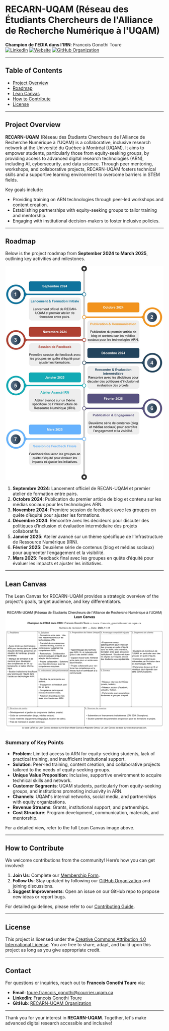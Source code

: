 # RECARN-UQAM (Réseau des Étudiants Chercheurs de l'Alliance de Recherche Numérique à l'UQAM)

**Champion de l'EDIA dans l'IRN**: Francois Gonothi Toure  
[![LinkedIn](https://img.shields.io/badge/LinkedIn-Connect-blue)](https://www.linkedin.com/company/recarn-uqam/)
[![Website](https://img.shields.io/badge/Website-Visit-brightgreen)](https://www.recarn-uqam.org/)
[![GitHub Organization](https://img.shields.io/badge/GitHub-Org-blue)](https://github.com/RECARN-UQAM)

---

## Table of Contents
- [Project Overview](#project-overview)
- [Roadmap](#roadmap)
- [Lean Canvas](#lean-canvas)
- [How to Contribute](#how-to-contribute)
- [License](#license)

---

## Project Overview

**RECARN-UQAM** (Réseau des Étudiants Chercheurs de l'Alliance de Recherche Numérique à l'UQAM) is a collaborative, inclusive research network at the Université du Québec à Montréal (UQAM). It aims to empower students, particularly those from equity-seeking groups, by providing access to advanced digital research technologies (ARN), including AI, cybersecurity, and data science. Through peer mentoring, workshops, and collaborative projects, RECARN-UQAM fosters technical skills and a supportive learning environment to overcome barriers in STEM fields.

Key goals include:
- Providing training on ARN technologies through peer-led workshops and content creation.
- Establishing partnerships with equity-seeking groups to tailor training and mentorship.
- Engaging with institutional decision-makers to foster inclusive policies.

---

## Roadmap

Below is the project roadmap from **September 2024 to March 2025**, outlining key activities and milestones.

![Roadmap](https://github.com/RECARN-UQAM/.github/blob/main/roadmap_recarn_uqam.jpg)

1. **Septembre 2024**: Lancement officiel de RECAN-UQAM et premier atelier de formation entre pairs.
2. **Octobre 2024**: Publication du premier article de blog et contenu sur les médias sociaux pour les technologies ARN.
3. **Novembre 2024**: Première session de feedback avec les groupes en quête d’équité pour ajuster les formations.
4. **Décembre 2024**: Rencontre avec les décideurs pour discuter des politiques d’inclusion et évaluation intermédiaire des projets collaboratifs.
5. **Janvier 2025**: Atelier avancé sur un thème spécifique de l’Infrastructure de Ressource Numérique (IRN).
6. **Février 2025**: Deuxième série de contenus (blog et médias sociaux) pour augmenter l’engagement et la visibilité.
7. **Mars 2025**: Feedback final avec les groupes en quête d’équité pour évaluer les impacts et ajuster les initiatives.

---

## Lean Canvas

The Lean Canvas for RECARN-UQAM provides a strategic overview of the project's goals, target audience, and key differentiators.

![Lean Canvas](https://github.com/RECARN-UQAM/.github/blob/main/RECARN_UQAM_Lean_Canvas.png)

### Summary of Key Points

- **Problem**: Limited access to ARN for equity-seeking students, lack of practical training, and insufficient institutional support.
- **Solution**: Peer-led training, content creation, and collaborative projects tailored to the needs of equity-seeking groups.
- **Unique Value Proposition**: Inclusive, supportive environment to acquire technical skills and network.
- **Customer Segments**: UQAM students, particularly from equity-seeking groups, and institutions promoting inclusivity in ARN.
- **Channels**: UQAM's internal networks, social media, and partnerships with equity organizations.
- **Revenue Streams**: Grants, institutional support, and partnerships.
- **Cost Structure**: Program development, communication, materials, and mentorship.

For a detailed view, refer to the full Lean Canvas image above.

---

## How to Contribute

We welcome contributions from the community! Here’s how you can get involved:

1. **Join Us**: Complete our [Membership Form](https://forms.office.com/r/BhrEg8yGGq).
2. **Follow Us**: Stay updated by following our [GitHub Organization](https://github.com/RECARN-UQAM) and joining discussions.
3. **Suggest Improvements**: Open an issue on our GitHub repo to propose new ideas or report bugs.

For detailed guidelines, please refer to our [Contributing Guide](../contributing-guide.md).

---

## License

This project is licensed under the [Creative Commons Attribution 4.0 International License](https://creativecommons.org/licenses/by/4.0/). You are free to share, adapt, and build upon this project as long as you give appropriate credit.

---

## Contact

For questions or inquiries, reach out to **Francois Gonothi Toure** via:
- **Email**: [toure.francois_gonothi@courrier.uqam.ca](mailto:toure.francois_gonothi@courrier.uqam.ca)
- **LinkedIn**: [Francois Gonothi Toure](https://linkedin.com/in/gtfrans2re)
- **GitHub**: [RECARN-UQAM Organization](https://github.com/RECARN-UQAM)

---

Thank you for your interest in **RECARN-UQAM**. Together, let's make advanced digital research accessible and inclusive!
